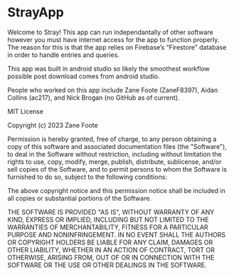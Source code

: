 ﻿# StrayApp

Welcome to Stray! This app can run independantally of other software however you must have internet access for the app to function properly. The reason for this is that the app relies on Firebase’s “Firestore” database in order to handle entries and queries.

This app was built in android studio so likely the smoothest workflow possible post download comes from android studio.

People who worked on this app include Zane Foote (ZaneF8397), Aidan Collins (ac217), and Nick Brogan (no GitHub as of current).


MIT License

Copyright (c) 2023 Zane Foote

Permission is hereby granted, free of charge, to any person obtaining a copy
of this software and associated documentation files (the "Software"), to deal
in the Software without restriction, including without limitation the rights
to use, copy, modify, merge, publish, distribute, sublicense, and/or sell
copies of the Software, and to permit persons to whom the Software is
furnished to do so, subject to the following conditions:

The above copyright notice and this permission notice shall be included in all
copies or substantial portions of the Software.

THE SOFTWARE IS PROVIDED "AS IS", WITHOUT WARRANTY OF ANY KIND, EXPRESS OR
IMPLIED, INCLUDING BUT NOT LIMITED TO THE WARRANTIES OF MERCHANTABILITY,
FITNESS FOR A PARTICULAR PURPOSE AND NONINFRINGEMENT. IN NO EVENT SHALL THE
AUTHORS OR COPYRIGHT HOLDERS BE LIABLE FOR ANY CLAIM, DAMAGES OR OTHER
LIABILITY, WHETHER IN AN ACTION OF CONTRACT, TORT OR OTHERWISE, ARISING FROM,
OUT OF OR IN CONNECTION WITH THE SOFTWARE OR THE USE OR OTHER DEALINGS IN THE
SOFTWARE.
